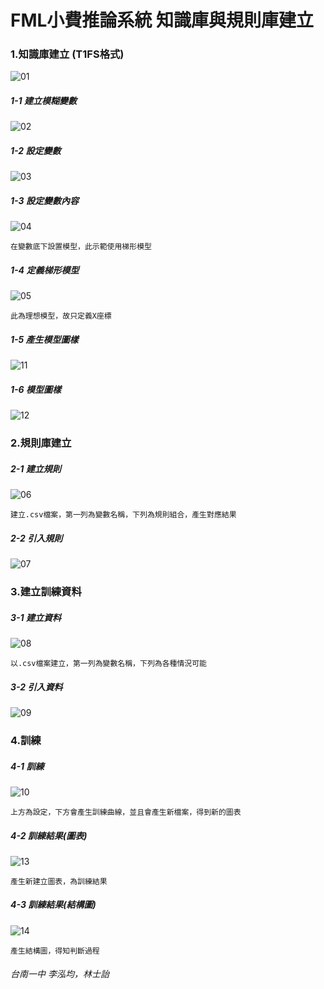 # FML小費推論系統 知識庫與規則庫建立

### 1.知識庫建立 (T1FS格式)
![01](https://upload.cc/i1/2018/11/07/zom6qU.png)

##### 1-1 建立模糊變數
![02](https://upload.cc/i1/2018/11/07/PDKbUp.png)

##### 1-2 設定變數
![03](https://upload.cc/i1/2018/11/07/Ojar8k.png)

##### 1-3 設定變數內容
![04](https://upload.cc/i1/2018/11/07/Gd2Krk.png)
```
在變數底下設置模型，此示範使用梯形模型
```

##### 1-4 定義梯形模型
![05](https://upload.cc/i1/2018/11/07/eUVKC1.png)
```
此為理想模型，故只定義X座標
```

##### 1-5 產生模型圖樣
![11](https://upload.cc/i1/2018/11/07/Ntr15J.png)

##### 1-6 模型圖樣
![12](https://upload.cc/i1/2018/11/07/8pEUhA.png)

### 2.規則庫建立

##### 2-1 建立規則
![06](https://upload.cc/i1/2018/11/07/rUDhwO.png)
```
建立.csv檔案，第一列為變數名稱，下列為規則組合，產生對應結果
```

##### 2-2 引入規則
![07](https://upload.cc/i1/2018/11/07/dHFxOI.png)

### 3.建立訓練資料

##### 3-1 建立資料
![08](https://upload.cc/i1/2018/11/07/ATh5wF.png)
```
以.csv檔案建立，第一列為變數名稱，下列為各種情況可能
```

##### 3-2 引入資料
![09](https://upload.cc/i1/2018/11/07/BLOa18.png)

### 4.訓練

##### 4-1 訓練
![10](https://upload.cc/i1/2018/11/07/tLf94y.png)
```
上方為設定，下方會產生訓練曲線，並且會產生新檔案，得到新的圖表
```

##### 4-2 訓練結果(圖表)
![13](https://upload.cc/i1/2018/11/07/tyuQxj.png)
```
產生新建立圖表，為訓練結果
```

##### 4-3 訓練結果(結構圖)
![14](https://upload.cc/i1/2018/11/07/ktfb2p.png)
```
產生結構圖，得知判斷過程
```

###### 台南一中 李泓均，林士詒
